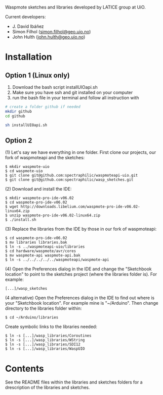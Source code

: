 Waspmote sketches and libraries developed by LATICE group at UiO.

Current developers:
- J. David Ibáñez
- Simon Filhol 	([simon.filhol@geo.uio.no](simon.filhol@geo.uio.no))
- John Hulth	([john.hulth@geo.uio.no](john.hulth@geo.uio.no))

# Installation

## Option 1 (Linux only)
1. Download the bash script installUIOapi.sh
2. Make sure you have ssh and git installed on your computer
3. run the bash file in your terminal and follow all instruction with

```bash
# create a folder github if needed
mkdir github
cd github

sh installUIOapi.sh
```


## Option 2

(1) Let's say we have everything in one folder. First clone our projects, our
fork of waspmoteapi and the sketches:

    $ mkdir waspmote-uio
    $ cd waspmote-uio
    $ git clone git@github.com:spectraphilic/waspmoteapi-uio.git
    $ git clone git@github.com:spectraphilic/wasp_sketches.git

(2) Download and install the IDE:

    $ mkdir waspmote-pro-ide-v06.02
    $ cd waspmote-pro-ide-v06.02
    $ wget http://downloads.libelium.com/waspmote-pro-ide-v06.02-linux64.zip
    $ unzip waspmote-pro-ide-v06.02-linux64.zip
    $ ./install.sh

(3) Replace the libraries from the IDE by those in our fork of waspmoteapi:

    $ cd waspmote-pro-ide-v06.02
    $ mv libraries libraries.bak
    $ ln -s ../waspmoteapi-uio/libraries
    $ cd hardware/waspmote/avr/cores
    $ mv waspmote-api waspmote-api.bak
    $ ln -s ../../../../../waspmoteapi/waspmote-api

(4) Open the Preferences dialog in the IDE and change the "Sketchbook location"
to point to the sketches project (where the libraries folder is). For example:

    [...]/wasp_sketches

(4 alternative) Open the Preferences dialog in the IDE to find out where is
your "Sketchbook location". For example mine is "~/Arduino". Then change
directory to the libraries folder within:

    $ cd ~/Arduino/libraries

Create symbolic links to the libraries needed:

    $ ln -s [...]/wasp_libraries/Coroutines
    $ ln -s [...]/wasp_libraries/WString
    $ ln -s [...]/wasp_libraries/SDI12
    $ ln -s [...]/wasp_libraries/WaspUIO


# Contents

See the README files within the libraries and sketches folders for a
drescription of the libraries and sketches.
